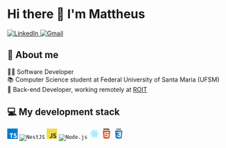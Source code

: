 # Hi there 👋 I'm Mattheus

<a href="https://www.linkedin.com/in/mattheuseinloft/" rel="noopener noreferrer">
  <img alt="LinkedIn" src="https://img.shields.io/badge/-LinkedIn-blue?style=flat-square&logo=Linkedin&logoColor=white"/>
</a>

<a href="mailto:mattheuseinloft@gmail.com" rel="noopener noreferrer">
  <img alt="Gmail" src="https://img.shields.io/badge/-Gmail-D44638?style=flat-square&logo=Gmail&logoColor=white"/>
</a>

## 👤 About me

:man_technologist: Software Developer  
:books: Computer Science student at Federal University of Santa Maria (UFSM)  
:briefcase: Back-end Developer, working remotely at [ROIT](https://github.com/roitinnovation)  

## :computer: My development stack

<code><img height="24" alt="TypeScript" src="https://raw.githubusercontent.com/github/explore/80688e429a7d4ef2fca1e82350fe8e3517d3494d/topics/typescript/typescript.png"></code>
<code><img height="24" alt="NestJS" src="https://camo.githubusercontent.com/5f54c0817521724a2deae8dedf0c280a589fd0aa9bffd7f19fa6254bb52e996a/68747470733a2f2f6e6573746a732e636f6d2f696d672f6c6f676f2d736d616c6c2e737667"></code>
<code><img height="24" alt="JavaScript" src="https://raw.githubusercontent.com/github/explore/80688e429a7d4ef2fca1e82350fe8e3517d3494d/topics/javascript/javascript.png"></code>
<code><img height="24" alt="Node.js" src="https://user-images.githubusercontent.com/1680157/87443758-4a5f9600-c5cc-11ea-8f63-92e126a1145b.png"></code>
<code><img height="24" alt="React" src="https://raw.githubusercontent.com/github/explore/80688e429a7d4ef2fca1e82350fe8e3517d3494d/topics/react/react.png"></code>
<code><img height="24" alt="HTML" src="https://raw.githubusercontent.com/github/explore/80688e429a7d4ef2fca1e82350fe8e3517d3494d/topics/html/html.png"></code>
<code><img height="24" alt="CSS" src="https://raw.githubusercontent.com/github/explore/80688e429a7d4ef2fca1e82350fe8e3517d3494d/topics/css/css.png"></code>

<!--
**mattheuseinloft/mattheuseinloft** is a ✨ _special_ ✨ repository because its `README.md` (this file) appears on your GitHub profile.

Here are some ideas to get you started:

- 🔭 I’m currently working on ...
- 🌱 I’m currently learning ...
- 👯 I’m looking to collaborate on ...
- 🤔 I’m looking for help with ...
- 💬 Ask me about ...
- 📫 How to reach me: ...
- 😄 Pronouns: ...
- ⚡ Fun fact: ...
-->

